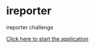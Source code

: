 # ireporter
ireporter challenge

[Click here to start the application](https://gracerobert.github.io/ireporter/)